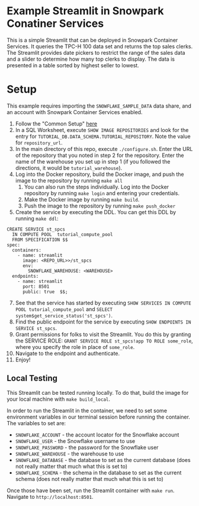 # Example Streamlit in Snowpark Conatiner Services
This is a simple Streamlit that can be deployed in 
Snowpark Container Services. It queries the TPC-H 100 
data set and returns the top sales clerks. The Streamlit
provides date pickers to restrict the range of the sales
data and a slider to determine how many top clerks to display.
The data is presented in a table sorted by highest seller
to lowest.

# Setup
This example requires importing the `SNOWFLAKE_SAMPLE_DATA`
data share, and an account with Snowpark Container Services
enabled.

1. Follow the "Common Setup" [here](https://docs.snowflake.com/developer-guide/snowpark-container-services/tutorials/tutorial-1)
2. In a SQL Worksheet, execute `SHOW IMAGE REPOSITORIES` and look
   for the entry for `TUTORIAL_DB.DATA_SCHEMA.TUTORIAL_REPOSITORY`.
   Note the value for `repository_url`.
3. In the main directory of this repo, execute 
   `./configure.sh`. Enter the URL of the repository that you
   noted in step 2 for the repository. Enter the name of the warehouse
   you set up in step 1 (if you followed the directions, it would be
   `tutorial_warehouse`).
4. Log into the Docker repository, build the Docker image, and push
   the image to the repository by running `make all`
   1. You can also run the steps individually. Log into the Docker 
      repository by running `make login` and entering your credentials.
   2. Make the Docker image by running `make build`.
   3. Push the image to the repository by running `make push_docker`
5. Create the service by executing the DDL. You can get this DDL
   by running `make ddl`:
```
CREATE SERVICE st_spcs
  IN COMPUTE POOL  tutorial_compute_pool
  FROM SPECIFICATION $$
spec:
  containers:
    - name: streamlit
      image: <REPO_URL>>/st_spcs
      env:
        SNOWFLAKE_WAREHOUSE: <WAREHOUSE>
  endpoints:
    - name: streamlit
      port: 8501
      public: true  $$;
```
7. See that the service has started by executing `SHOW SERVICES IN COMPUTE POOL tutorial_compute_pool` and `SELECT system$get_service_status('st_spcs')`.
8. Find the public endpoint for the service by executing `SHOW ENDPOINTS IN SERVICE st_spcs`.
9. Grant permissions for folks to visit the Streamlit. You do this by granting 
   the SERVICE ROLE: `GRANT SERVICE ROLE st_spcs!app TO ROLE some_role`, 
   where you specify the role in place of `some_role`.
10. Navigate to the endpoint and authenticate.
11. Enjoy!


## Local Testing
This Streamlit can be tested running locally. To do that, build the
image for your local machine with `make build_local`.

In order to run the Streamlit in the container, we need to set some 
environment variables in our terminal session before running the 
container. The variables to set are:
* `SNOWFLAKE_ACCOUNT` - the account locator for the Snowflake account
* `SNOWFLAKE_USER` - the Snowflake username to use
* `SNOWFLAKE_PASSWORD` - the password for the Snowflake user
* `SNOWFLAKE_WAREHOUSE` - the warehouse to use
* `SNOWFLAKE_DATABASE` - the database to set as the current database (does not really matter that much what this is set to)
* `SNOWFLAKE_SCHEMA` - the schema in the database to set as the current schema (does not really matter that much what this is set to)

Once those have been set, run the Streamlit container with `make run`. Navigate
to `http://localhost:8501`.